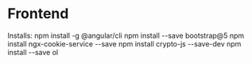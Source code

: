 # Frontend

Installs:
npm install -g @angular/cli
npm install --save bootstrap@5
npm install ngx-cookie-service --save
npm install crypto-js --save-dev
npm install --save ol
